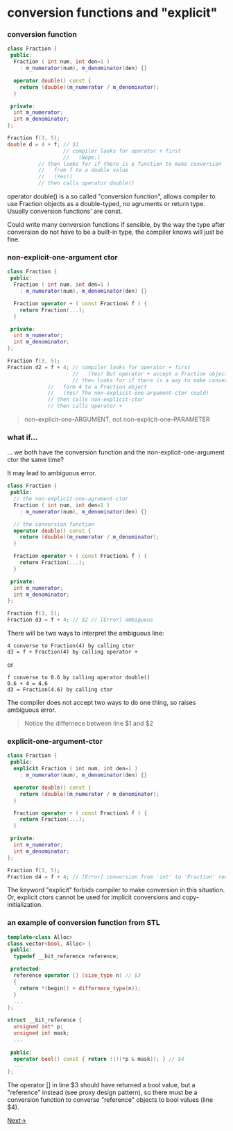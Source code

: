 # conversion functions and "explicit"

### conversion function

```cpp
class Fraction {
 public:
  Fraction ( int num, int den=1 )
    : m_numerator(num), m_denominator(den) {}

  operator double() const {
    return (double)(m_numerator / m_denominator);
  }

 private:
  int m_numerator;
  int m_denominator;
};

Fraction f(3, 5);
double d = 4 + f; // $1
                  // compiler looks for operator + first
                  //   (Nope.)
		  // then looks for if there is a function to make conversion
		  //   from f to a double value
		  //   (Yes!)
		  // then calls operator double()
```

operator double() is a so called "conversion function", allows compiler to use Fraction objects as a double-typed, no agruments or return type. Usually conversion functions' are const.

Could write many conversion functions if sensible, by the way the type after conversion do not have to be a built-in type, the compiler knows will just be fine.

### non-explicit-one-argument ctor


```cpp
class Fraction {
 public:
  Fraction ( int num, int den=1 )
    : m_numerator(num), m_denominator(den) {}

  Fraction operator + ( const Fraction& f ) {
    return Fraction(...);
  }

 private:
  int m_numerator;
  int m_denominator;
};

Fraction f(3, 5);
Fraction d2 = f + 4; // compiler looks for operator + first
                     //   (Yes! But operator + accept a Fraction object)
                     // then looks for if there is a way to make conversion
		     //   form 4 to a Fraction object
		     //   (Yes! The non-explicit-one-argument-ctor could)
		     // then calls non-explicit-ctor
		     // then calls operator +
```

> non-explicit-one-ARGUMENT, not non-explicit-one-PARAMETER

### what if...

... we both have the conversion function and the non-explicit-one-argument ctor the same time?

It may lead to ambiguous error.

```cpp
class Fraction {
 public:
  // the non-explicit-one-agrument-ctor
  Fraction ( int num, int den=1 )
    : m_numerator(num), m_denominator(den) {}

  // the conversion function
  operator double() const {
    return (double)(m_numerator / m_denominator);
  }

  Fraction operator + ( const Fraction& f ) {
    return Fraction(...);
  }

 private:
  int m_numerator;
  int m_denominator;
};

Fraction f(3, 5);
Fraction d3 = f + 4; // $2 // [Error] ambiguous
```

There will be two ways to interpret the ambiguous line:

```
4 converse to Fraction(4) by calling ctor
d3 = f + Fraction(4) by calling operator +
```

or 

```
f converse to 0.6 by calling operator double()
0.6 + 4 = 4.6
d3 = Fraction(4.6) by calling ctor
```

The compiler does not accept two ways to do one thing, so raises ambiguous error.

> Notice the differnece between line $1 and $2

### explicit-one-argument-ctor

```cpp
class Fraction {
 public:
  explicit Fraction ( int num, int den=1 )
    : m_numerator(num), m_denominator(den) {}

  operator double() const {
    return (double)(m_numerator / m_denominator);
  }

  Fraction operator + ( const Fraction& f ) {
    return Fraction(...);
  }

 private:
  int m_numerator;
  int m_denominator;
};

Fraction f(3, 5);
Fraction d4 = f + 4; // [Error] conversion from 'int' to 'Fraction' requested
```

The keyword "explicit" forbids compiler to make conversion in this situation. Or, explicit ctors cannot be used for implicit conversions and copy-initialization.

### an example of conversion function from STL

```cpp
template<class Alloc>
class vector<bool, Alloc> {
 public:
  typedef __bit_reference reference;

 protected:
  reference operator [] (size_type n) // $3
  {
    return *(begin() + differnece_type(n));
  }
  ...
};

struct __bit_reference {
  unsigned int* p;
  unsigned int mask;
  ...
 
 public:
  operator bool() const { return !(!(*p & mask)); } // $4
  ...
};
```

The operator [] in line $3 should have returned a bool value, but a "reference" instead (see proxy design pattern), so there must be a conversion function to converse "reference" objects to bool values (line $4).

[Next->](./05_pointer_like_and_function_like_classes.md)
